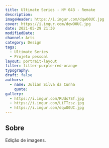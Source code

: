 ```yaml
---
title: Ultimate Series - Nº 043 - Remake
description:
imageHeader: https://i.imgur.com/dqwO0UC.jpg
cover: https://i.imgur.com/dqwO0UC.jpg
date: 2021-05-29 21:30
modifiedDate:
channel: Arts
category: Design
tags:
  - Ultimate Series
  - Projeto pessoal
layout: portrait-layout
filter: filter-purple-red-orange
typography:
draft: false
authors:
  - name: Julian Silva da Cunha
    quote:
gallery:
  - https://i.imgur.com/RUds7Sf.jpg
  - https://i.imgur.com/LiTTzsz.jpg
  - https://i.imgur.com/dqwO0UC.jpg
---
```


## Sobre

Edição de imagens.
